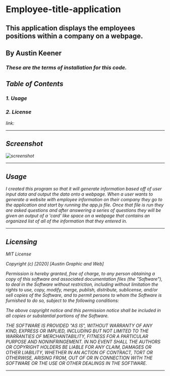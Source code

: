 # Employee-title-application
## This application displays the employees positions within a company on a webpage.
## By Austin Keener <br>
### <i>These are the terms of installation for this code.<i>
## Table of Contents
### 1. Usage <br>
### 2. License<br>

link: 
<hr>

## Screenshot

![screenshot]()


<hr>


## Usage
<i>I created this program so that it will generate information based off of user input data and output the data onto a webpage. When a user wants to generate a website with employee information on their company they go to the application and start by running the app.js file. Once that file is run they are asked questions and after answering a series of questions they will be given an output of a 'card' like space on a webpage that contains an organized list of all of the information that they entered in.<i>
<hr>

## Licensing
<i>
MIT License

Copyright (c) [2020] [Austin Graphic and Web]

Permission is hereby granted, free of charge, to any person obtaining a copy
of this software and associated documentation files (the "Software"), to deal
in the Software without restriction, including without limitation the rights
to use, copy, modify, merge, publish, distribute, sublicense, and/or sell
copies of the Software, and to permit persons to whom the Software is
furnished to do so, subject to the following conditions:

The above copyright notice and this permission notice shall be included in all
copies or substantial portions of the Software.

THE SOFTWARE IS PROVIDED "AS IS", WITHOUT WARRANTY OF ANY KIND, EXPRESS OR
IMPLIED, INCLUDING BUT NOT LIMITED TO THE WARRANTIES OF MERCHANTABILITY,
FITNESS FOR A PARTICULAR PURPOSE AND NONINFRINGEMENT. IN NO EVENT SHALL THE
AUTHORS OR COPYRIGHT HOLDERS BE LIABLE FOR ANY CLAIM, DAMAGES OR OTHER
LIABILITY, WHETHER IN AN ACTION OF CONTRACT, TORT OR OTHERWISE, ARISING FROM,
OUT OF OR IN CONNECTION WITH THE SOFTWARE OR THE USE OR OTHER DEALINGS IN THE
SOFTWARE.<i>
<hr>